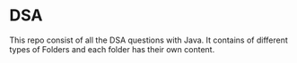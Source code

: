 # DSA
This repo consist of all the DSA questions with Java.
It contains of different types of Folders and each folder has their own content.
